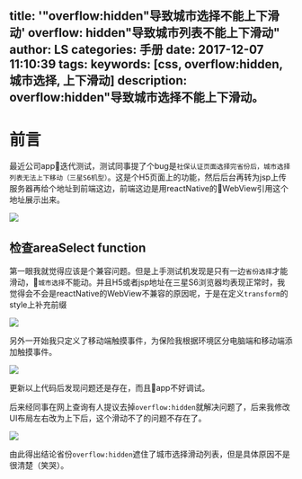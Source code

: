 title: '"overflow:hidden"导致城市选择不能上下滑动'
overflow: hidden"导致城市列表不能上下滑动"
author: LS
categories: 手册
date: 2017-12-07 11:10:39
tags:
keywords: [css, overflow:hidden, 城市选择, 上下滑动]
description: overflow:hidden"导致城市选择不能上下滑动。
---
前言
=========

最近公司app迭代测试，测试同事提了个bug是`社保认证页面选择完省份后，城市选择列表无法上下移动（三星S6机型）`。这是个H5页面上的功能，然后后台再转为jsp上传服务器再给个地址到前端这边，前端这边是用reactNative的WebView引用这个地址展示出来。

![](http://osph37mc5.bkt.clouddn.com/0503.png)

## 检查areaSelect function

第一眼我就觉得应该是个兼容问题。但是上手测试机发现是只有一边`省份选择`才能滑动，`城市选择`不能动。并且H5或者jsp地址在三星S6浏览器均表现正常时，我觉得会不会是reactNative的WebView不兼容的原因呢，于是在定义`transform`的style上补充前缀

![](http://osph37mc5.bkt.clouddn.com/0501.png)

另外一开始我只定义了移动端触摸事件，为保险我根据环境区分电脑端和移动端添加触摸事件。

![](http://osph37mc5.bkt.clouddn.com/0502.png)

更新以上代码后发现问题还是存在，而且app不好调试。

后来经同事在网上查询有人提议去掉`overflow:hidden`就解决问题了，后来我修改UI布局左右改为上下后，这个滑动不了的问题不存在了。

![](http://osph37mc5.bkt.clouddn.com/0504.png)

由此得出结论省份`overflow:hidden`遮住了城市选择滑动列表，但是具体原因不是很清楚（笑哭）。